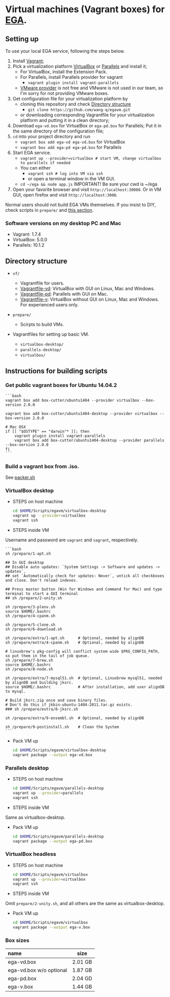 # Virtual machines (Vagrant boxes) for [EGA](http://ega.nju.edu.cn).

## Setting up

To use your local EGA service, following the steps below.

1. Install [Vagrant](https://www.vagrantup.com/downloads.html);
2. Pick a virtualization platform [VirtualBox](https://www.virtualbox.org/wiki/Downloads) or [Parallels](http://www.parallels.com/products/desktop/) and install it;
    + For VirtualBox, install the Extension Pack.
    + For Parallels, install Parallels provider for vagrant
        - `vagrant plugin install vagrant-parallels`
    + [VMware provider](http://www.vagrantup.com/vmware) is not free and VMware is not used in our team, so I'm sorry for not providing VMware boxes.
3. Get configuration file for your virtualization platform by
    + cloning this repository and check [Directory structure](#directory-structure)
        - `git clone https://github.com/wang-q/egavm.git`
    + or downloading corresponding Vagrantfile for your virtualization platform and putting it in a clean directory;
4. Download `ega-vd.box` for VirtualBox or `ega-pd.box` for Parallels; Put it in the same directory of the configuration file;
5. `cd` into your project directory and run
    + `vagrant box add ega-vd ega-vd.box` for VirtualBox
    + `vagrant box add ega-pd ega-pd.box` for Parallels
6. Start EGA service.
    + `vagrant up --provider=virtualbox # start VM, change virtualbox to parallels if needed`
    + You can either 
        - `vagrant ssh # log into VM via ssh`
        - or open a terminal window in the VM GUI.
    + `cd ~/ega && node app.js` IMPORTANT! Be sure your cwd is ~/ega
7. Open your favorite browser and visit `http://localhost:30080`. Or in VM GUI, open firefox and visit `http://localhost:3000`.

Normal users should not build EGA VMs themselves. If you insist to DIY, check scripts in `prepare/` and [this section](#instructions-for-building-scripts).

### Software versions on my desktop PC and Mac

* Vagrant: 1.7.4
* VirtualBox: 5.0.0
* Parallels: 10.1.2

## Directory structure

* `vf/`
    + Vagrantfile for users.
    + [Vagrantfile-vd](vf/Vagrantfile-vd): VirtualBox with GUI on Linux, Mac and Windows.
    + [Vagrantfile-pd](vf/Vagrantfile-pd): Parallels with GUI on Mac.
    + [Vagrantfile-v](vf/Vagrantfile-v): VirtualBox without GUI on Linux, Mac and Windows. For experienced users only.

* `prepare/`
    + Scirpts to build VMs.

* Vagrantfiles for setting up basic VM.
    + `virtualbox-desktop/`
    + `parallels-desktop/`
    + `virtualbox/`

## Instructions for building scripts

### Get public vagrant boxes for Ubuntu 14.04.2

    ```bash
    vagrant box add box-cutter/ubuntu1404 --provider virtualbox --box-version 2.0.0
    
    vagrant box add box-cutter/ubuntu1404-desktop --provider virtualbox --box-version 2.0.0
    
    # Mac OSX
    if [[ "$OSTYPE" == "darwin"* ]]; then
        vagrant plugin install vagrant-parallels
        vagrant box add box-cutter/ubuntu1404-desktop --provider parallels --box-version 2.0.0
    fi
    ```

### Build a vagrant box from .iso.

See [packer.sh](prepare/packer.sh)

### VirtualBox desktop

* STEPS on host machine

    ```bash
    cd $HOME/Scripts/egavm/virtualbox-desktop
    vagrant up --provider=virtualbox
    vagrant ssh
    ```

* STEPS inside VM

Username and password are `vagrant` and `vagrant`, respectively.


    ```bash
    sh /prepare/1-apt.sh

    ## In GUI desktop
    ## Disable auto updates: `System Settings -> Software and updates -> updates`, 
    ## set `Automatically check for updates: Never`, untick all checkboxes and close. Don't reload indexes.

    ## Press master button (Win for Windows and Command for Mac) and type terminal to start a GUI terminal
    ## sh /prepare/2-unity.sh
    
    sh /prepare/3-plenv.sh
    source $HOME/.bashrc
    sh /prepare/4-cpanm.sh
    
    sh /prepare/5-clone.sh
    sh /prepare/6-download.sh
    
    sh /prepare/extra/1-apt.sh      # Optional, needed by alignDB
    sh /prepare/extra/4-cpanm.sh    # Optional, needed by alignDB
    
    # linuxbrew's pkg-config will conflict system wide $PKG_CONFIG_PATH, so put them in the tail of job queue. 
    sh /prepare/7-brew.sh
    source $HOME/.bashrc
    sh /prepare/8-node.sh
    
    sh /prepare/extra/7-mysql51.sh  # Optional, Linuxbrew mysql51, needed by alignDB and building jksrc.
    source $HOME/.bashrc            # After installation, add user alignDB to mysql.
    
    # Build jksrc.zip once and save binary files.
    # Don't do this if jkbin-ubuntu-1404-2011.tar.gz exists.
    ### sh /prepare/extra/8-jksrc.sh

    sh /prepare/extra/9-ensembl.sh  # Optional, needed by alignDB

    sh /prepare/9-postinstall.sh    # Clean the System
    ```

* Pack VM up

    ```bash
    cd $HOME/Scripts/egavm/virtualbox-desktop
    vagrant package --output ega-vd.box
    ```

### Parallels desktop

* STEPS on host machine

    ```bash
    cd $HOME/Scripts/egavm/parallels-desktop
    vagrant up --provider=parallels
    vagrant ssh
    ```

* STEPS inside VM

Same as virtualbox-desktop.

* Pack VM up

    ```bash
    cd $HOME/Scripts/egavm/parallels-desktop
    vagrant package --output ega-pd.box
    ```

### VirtualBox headless

* STEPS on host machine

    ```bash
    cd $HOME/Scripts/egavm/virtualbox
    vagrant up --provider=virtualbox
    vagrant ssh
    ```

* STEPS inside VM

Omit `prepare/2-unity.sh`, and all others are the same as virtualbox-desktop.

* Pack VM up
    
    ```bash
    cd $HOME/Scripts/egavm/virtualbox
    vagrant package --output ega-v.box
    ```

### Box sizes

| name                    | size             |
| :-------------          | :--------------: |
| ega-vd.box              | 2.01 GB          |
| ega-vd.box w/o optional | 1.87 GB          |
| ega-pd.box              | 2.04 GD          |
| ega-v.box               | 1.44 GB          |
